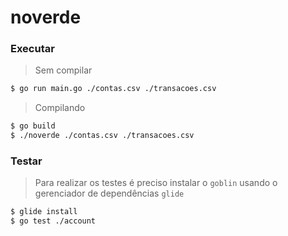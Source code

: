 # noverde

### Executar
> Sem compilar
```bash
$ go run main.go ./contas.csv ./transacoes.csv
```
> Compilando
```bash
$ go build
$ ./noverde ./contas.csv ./transacoes.csv
```

### Testar
> Para realizar os testes é preciso instalar o `goblin` usando o gerenciador de dependências `glide`
```bash
$ glide install
$ go test ./account
```
